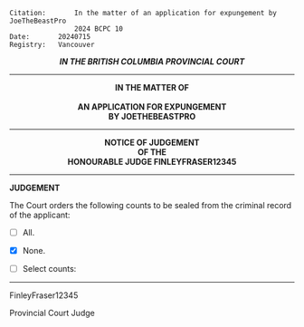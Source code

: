 	Citation:       In the matter of an application for expungement by JoeTheBeastPro
                	2024 BCPC 10
	Date:		20240715
	Registry:	Vancouver

<p align="center"><b><i> IN THE BRITISH COLUMBIA PROVINCIAL COURT </b></i>

---

<p align="center"><b>
				IN THE MATTER OF
<br><br>			AN APPLICATION FOR EXPUNGEMENT 
<br>                            BY JOETHEBEASTPRO
<br>				

---

<p align="center">		
				NOTICE OF JUDGEMENT
<br>				OF THE
<br>				HONOURABLE JUDGE FINLEYFRASER12345

</b>
	
---

**JUDGEMENT**

The Court orders the following counts to be sealed from the criminal record of the applicant:
- [ ] All.
- [x] None.
- [ ] Select counts:

	
---

FinleyFraser12345

Provincial Court Judge
